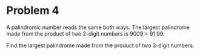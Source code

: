 Problem 4
=========

A palindromic number reads the same both ways. The largest palindrome made from the product of two 2-digit numbers is 9009 = 91  99.

Find the largest palindrome made from the product of two 3-digit numbers.
